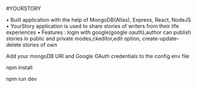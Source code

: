#YOURSTORY

• Built application with the help of MongoDB(Atlas), Express, React, NodeJS
• YourStory application is used to share stories of writers from their life
experiences
• Features : login with google(google oauth),author can publish stories in public
and private modes,ckeditor,edit option, create-update-delete stories of own 

Add your mongoDB URI and Google OAuth credentials to the config.env file



npm install

npm run dev

